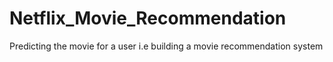 # Netflix_Movie_Recommendation
Predicting the movie for a user i.e building a movie recommendation system
